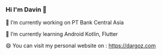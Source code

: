 ### Hi I'm Davin 👋

🔭 I’m currently working on PT Bank Central Asia

🌱 I’m currently learning Android Kotlin, Flutter 

😄 You can visit my personal website on : https://dargoz.com

